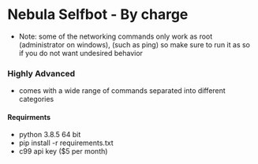 # Nebula Selfbot - By  charge

- Note: some of the networking commands only work as root (administrator on windows), (such as ping) so make sure to run it as so if you do not want undesired behavior

### Highly Advanced
- comes with a wide range of commands separated into different categories

#### Requirments
- python 3.8.5 64 bit
- pip install -r requirements.txt
- c99 api key ($5 per month)



